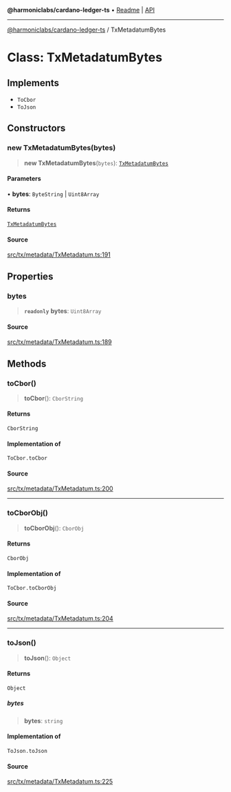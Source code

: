 **@harmoniclabs/cardano-ledger-ts** • [Readme](../Introduction) \| [API](../globals)

***

[@harmoniclabs/cardano-ledger-ts](../Introduction) / TxMetadatumBytes

# Class: TxMetadatumBytes

## Implements

- `ToCbor`
- `ToJson`

## Constructors

### new TxMetadatumBytes(bytes)

> **new TxMetadatumBytes**(`bytes`): [`TxMetadatumBytes`](TxMetadatumBytes)

#### Parameters

• **bytes**: `ByteString` \| `Uint8Array`

#### Returns

[`TxMetadatumBytes`](TxMetadatumBytes)

#### Source

[src/tx/metadata/TxMetadatum.ts:191](https://github.com/HarmonicLabs/cardano-ledger-ts/blob/d1659b0/src/tx/metadata/TxMetadatum.ts#L191)

## Properties

### bytes

> **`readonly`** **bytes**: `Uint8Array`

#### Source

[src/tx/metadata/TxMetadatum.ts:189](https://github.com/HarmonicLabs/cardano-ledger-ts/blob/d1659b0/src/tx/metadata/TxMetadatum.ts#L189)

## Methods

### toCbor()

> **toCbor**(): `CborString`

#### Returns

`CborString`

#### Implementation of

`ToCbor.toCbor`

#### Source

[src/tx/metadata/TxMetadatum.ts:200](https://github.com/HarmonicLabs/cardano-ledger-ts/blob/d1659b0/src/tx/metadata/TxMetadatum.ts#L200)

***

### toCborObj()

> **toCborObj**(): `CborObj`

#### Returns

`CborObj`

#### Implementation of

`ToCbor.toCborObj`

#### Source

[src/tx/metadata/TxMetadatum.ts:204](https://github.com/HarmonicLabs/cardano-ledger-ts/blob/d1659b0/src/tx/metadata/TxMetadatum.ts#L204)

***

### toJson()

> **toJson**(): `Object`

#### Returns

`Object`

##### bytes

> **bytes**: `string`

#### Implementation of

`ToJson.toJson`

#### Source

[src/tx/metadata/TxMetadatum.ts:225](https://github.com/HarmonicLabs/cardano-ledger-ts/blob/d1659b0/src/tx/metadata/TxMetadatum.ts#L225)
